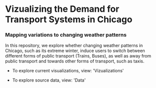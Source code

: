 # Vizualizing the Demand for Transport Systems in Chicago
### Mapping variations to changing weather patterns

In this repository, we explore whether changing weather patterns in Chicago, such as its extreme winter, 
induce users to switch between different forms of public transport (Trains, Buses), as well as away from public transport and towards other forms of transport, such as taxis.

- To explore current visualizations, view: 'Vizualizations'

- To explore source data, view: 'Data'
